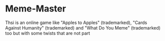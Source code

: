 # Meme-Master
Thsi is an online game like "Apples to Apples" (trademarked), "Cards Against Humanity" (trademarked) and "What Do You Meme" (trademarked) too but with some twists that are not part
